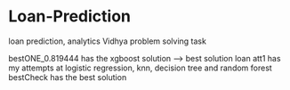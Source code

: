 # Loan-Prediction
loan prediction, analytics Vidhya problem solving task


bestONE_0.819444 has the xgboost solution --> best solution
loan att1 has my attempts at logistic regression, knn, decision tree and random forest
bestCheck has the best solution
